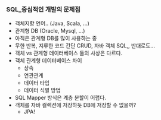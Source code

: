 ### SQL_중심적인 개발의 문제점
- 객체지향 언어.. (Java, Scala, ...)
- 관계형 DB (Oracle, Mysql, ...)
- 아직은 관계형 DB를 많이 사용하는 중 
- 무한 반복, 지루한 코드 간단 CRUD, 자바 객체 SQL,, 반대로도...
- 객체 vs 관계형 데이터베이스 둘의 사상은 다르다.
- 객체 관계형 데이터베이스 차이
    - 상속
    - 연관관계
    - 데이터 타입
    - 데이터 식별 방법
- SQL Mapper 방식은 계층 분할이 어렵다. 
- 객체를 자바 컬렉션에 저장하듯 DB에 저장할 수 없을까?
    - JPA!
